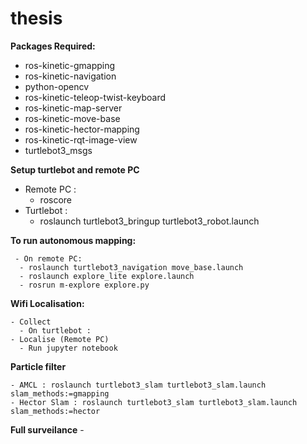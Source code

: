 # thesis

**Packages Required:**
- ros-kinetic-gmapping 
- ros-kinetic-navigation
- python-opencv
- ros-kinetic-teleop-twist-keyboard
- ros-kinetic-map-server
- ros-kinetic-move-base
- ros-kinetic-hector-mapping
- ros-kinetic-rqt-image-view
- turtlebot3_msgs

**Setup turtlebot and remote PC**

  - Remote PC : 
    - roscore
  - Turtlebot :
    - roslaunch turtlebot3_bringup turtlebot3_robot.launch


**To run autonomous mapping:**

     - On remote PC:
      - roslaunch turtlebot3_navigation move_base.launch
      - roslaunch explore_lite explore.launch
      - rosrun m-explore explore.py

**Wifi Localisation:**  
    
    - Collect
      - On turtlebot : 
    - Localise (Remote PC)
      - Run jupyter notebook
      
 **Particle filter**
 
    - AMCL : roslaunch turtlebot3_slam turtlebot3_slam.launch slam_methods:=gmapping
    - Hector Slam : roslaunch turtlebot3_slam turtlebot3_slam.launch slam_methods:=hector
    
 **Full surveilance**
    - 

